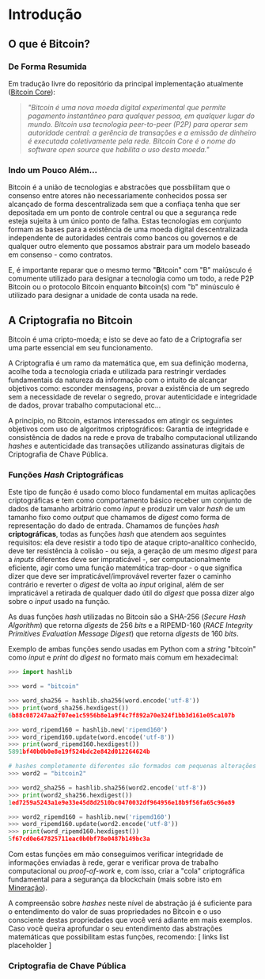 # Introdução

## O que é Bitcoin?

### De Forma Resumida

Em tradução livre do repositório da principal implementação atualmente ([Bitcoin Core](https://github.com/bitcoin/bitcoin)):


>*"Bitcoin é uma nova moeda digital experimental que permite pagamento instantâneo para qualquer pessoa, em qualquer lugar do mundo. Bitcoin usa tecnologia peer-to-peer (P2P) para operar sem autoridade central: a gerência de transações e a emissão de dinheiro é executada coletivamente pela rede. Bitcoin Core é o nome do software open source que habilita o uso desta moeda."*

### Indo um Pouco Além...

Bitcoin é a união de tecnologias e abstracões que possbilitam que o consenso entre atores não necessariamente conhecidos possa ser alcançado de forma descentralizada sem que a confiaça tenha que ser depositada em um ponto de controle central ou que a segurança rede esteja sujeita à um único ponto de falha. Estas tecnologias em conjunto formam as bases para a existência de uma moeda digital descentralizada independente de autoridades centrais como bancos ou governos e de qualquer outro elemento que possamos abstrair para um modelo baseado em consenso - como contratos.

E, é importante reparar que o mesmo termo "**B**itcoin" com "B" maiúsculo é comumente utilizado para designar a tecnologia como um todo, a rede P2P Bitcoin ou o protocolo Bitcoin enquanto **b**itcoin(s) com "b" minúsculo é utilizado para designar a unidade de conta usada na rede.

## A Criptografia no Bitcoin

Bitcoin é uma cripto-moeda; e isto se deve ao fato de a Criptografia ser uma parte essencial em seu funcionamento.

A Criptografia é um ramo da matemática que, em sua definição moderna, acolhe toda a tecnologia criada e utilizada para restringir verdades fundamentais da natureza da informação com o intuito de alcançar objetivos como: esconder mensagens, provar a existência de um segredo sem a necessidade de revelar o segredo, provar autenticidade e integridade de dados, provar trabalho computacional etc...

A princípio, no Bitcoin, estamos interessados em atingir os seguintes objetivos com uso de algoritmos criptográficos: Garantia de integridade e consistência de dados na rede e prova de trabalho computacional utilizando *hashes* e autenticidade das transações utilizando assinaturas digitais de Criptografia de Chave Pública.

### Funções *Hash* Criptográficas

Este tipo de função é usado como bloco fundamental em muitas aplicações criptográficas e tem como comportamento básico receber um conjunto de dados de tamanho arbitrário como *input* e produzir um valor *hash* de um tamanho fixo como *output* que chamamos de *digest* como forma de representação do dado de entrada. Chamamos de funções *hash* **criptográficas**, todas as funções *hash* que atendem aos seguintes requisitos: ela deve resistir a todo tipo de ataque cripto-analítico conhecido, deve ter resistência à colisão - ou seja, a geração de um mesmo *digest* para a *inputs* diferentes deve ser impraticável -, ser computacionalmente eficiente, agir como uma função matemática trap-door - o que significa dizer que deve ser impraticável/improvável reverter fazer o caminho contrário e reverter o *digest* de volta ao *input* original, além de ser impraticável a retirada de qualquer dado útil do *digest* que possa dizer algo sobre o *input* usado na função.

As duas funções *hash* utilizadas no Bitcoin são a SHA-256 (*Secure Hash Algorithm*) que retorna *digests* de 256 *bits* e a RIPEMD-160 (*RACE Integrity Primitives Evaluation Message Digest*) que retorna *digests* de 160 *bits*.

Exemplo de ambas funções sendo usadas em Python com a *string* "bitcoin" como *input* e *print* do *digest* no formato mais comum em hexadecimal:

```python
>>> import hashlib

>>> word = "bitcoin"

>>> word_sha256 = hashlib.sha256(word.encode('utf-8'))
>>> print(word_sha256.hexdigest())
6b88c087247aa2f07ee1c5956b8e1a9f4c7f892a70e324f1bb3d161e05ca107b

>>> word_ripemd160 = hashlib.new('ripemd160')
>>> word_ripemd160.update(word.encode('utf-8'))
>>> print(word_ripemd160.hexdigest())
5891bf40b0b0e8e19f524bdc2e842d012264624b

# hashes completamente diferentes são formados com pequenas alterações no input
>>> word2 = "bitcoin2"

>>> word2_sha256 = hashlib.sha256(word2.encode('utf-8'))
>>> print(word2_sha256.hexdigest())
1ed7259a5243a1e9e33e45d8d2510bc0470032df964956e18b9f56fa65c96e89

>>> word2_ripemd160 = hashlib.new('ripemd160')
>>> word_ripemd160.update(word2.encode('utf-8'))
>>> print(word_ripemd160.hexdigest())
5f67cd0e647825711eac0b0bf78e0487b149bc3a
```

Com estas funções em mão conseguimos verificar integridade de informações enviadas à rede, gerar e verificar prova de trabalho computacional ou *proof-of-work* e, com isso, criar a "cola" criptográfica fundamental para a segurança da blockchain (mais sobre isto em [Mineração](mineracao.md)).

A compreensão sobre *hashes* neste nível de abstração já é suficiente para o entendimento do valor de suas propriedades no Bitcoin e o uso consciente destas propriedades que você verá adiante em mais exemplos. Caso você queira aprofundar o seu entendimento das abstrações matemáticas que possibilitam estas funções, recomendo: [ links list placeholder ]

 ### Criptografia de Chave Pública
